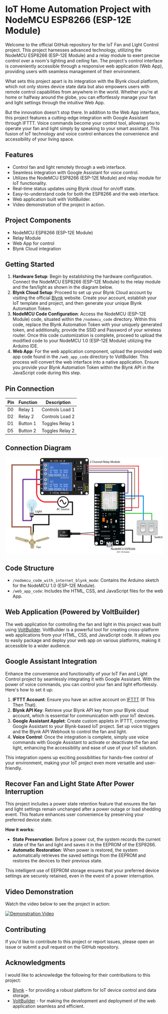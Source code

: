 # IoT Home Automation Project with NodeMCU ESP8266 (ESP-12E Module)

Welcome to the official GitHub repository for the IoT Fan and Light Control project. This project harnesses advanced technology, utilizing the NodeMCU ESP8266 (ESP-12E Module) and a relay module to exert precise control over a room's lighting and ceiling fan. The project's control interface is conveniently accessible through a responsive web application (Web App), providing users with seamless management of their environment.

What sets this project apart is its integration with the Blynk cloud platform, which not only stores device state data but also empowers users with remote control capabilities from anywhere in the world. Whether you're at home or halfway around the globe, you can effortlessly manage your fan and light settings through the intuitive Web App.

But the innovation doesn't stop there. In addition to the Web App interface, this project features a cutting-edge integration with Google Assistant through IFTTT. Voice commands become your control tool, allowing you to operate your fan and light simply by speaking to your smart assistant. This fusion of IoT technology and voice control enhances the convenience and accessibility of your living space.

## Features

-   Control fan and light remotely through a web interface.
-   Seamless integration with Google Assistant for voice control.
-   Utilizes the NodeMCU ESP8266 (ESP-12E Module) and relay module for IoT functionality.
-   Real-time status updates using Blynk cloud for on/off state.
-   Easy-to-understand code for both the ESP8266 and the web interface.
-   Web application built with VoltBuilder.
-   Video demonstration of the project in action.

## Project Components

-   NodeMCU ESP8266 (ESP-12E Module)
-   Relay Module
-   Web App for control
-   Blynk Cloud integration

## Getting Started

1. **Hardware Setup**: Begin by establishing the hardware configuration. Connect the NodeMCU ESP8266 (ESP-12E Module) to the relay module and the fan/light as shown in the diagram below.
2. **Blynk Cloud Setup**: Proceed to set up your Blynk Cloud account by visiting the official [Blynk](https://www.blynk.io/) website. Create your account, establish your IoT template and project, and then generate your unique Blynk Automation Token.
3. **NodeMCU Code Configuration**: Access the NodeMCU (ESP-12E Module) code, situated within the `/nodemcu_code` directory. Within this code, replace the Blynk Automation Token with your uniquely generated token, and additionally, provide the SSID and Password of your wireless router. Once this code customization is complete, proceed to upload the modified code to your NodeMCU 1.0 (ESP-12E Module) utilizing the Arduino IDE.
4. **Web App**: For the web application component, upload the provided web app code found in the `/web_app_code` directory to VoltBuilder. This process will convert the web interface into a native application. Ensure you provide your Blynk Automation Token within the Blynk API in the JavaScript code during this step.

## Pin Connection

| Pin | Function | Description     |
| --- | -------- | --------------- |
| D0  | Relay 1  | Controls Load 1 |
| D2  | Relay 2  | Controls Load 2 |
| D1  | Button 1 | Toggles Relay 1 |
| D5  | Button 2 | Toggles Relay 2 |

## Connection Diagram

![Connection Diagram](connection_diagram.png)

## Code Structure

-   `/nodemcu_code_with_internet_blynk_mode`: Contains the Arduino sketch for the NodeMCU 1.0 (ESP-12E Module).
-   `/web_app_code`: Includes the HTML, CSS, and JavaScript files for the web App.

## Web Application (Powered by VoltBuilder)

The web application for controlling the fan and light in this project was built using [VoltBuilder](https://volt.build/). VoltBuilder is a powerful tool for creating cross-platform web applications from your HTML, CSS, and JavaScript code. It allows you to easily package and deploy your web app on various platforms, making it accessible to a wider audience.

## Google Assistant Integration

Enhance the convenience and functionality of your IoT Fan and Light Control project by seamlessly integrating it with Google Assistant. With the power of voice commands, you can control your fan and light effortlessly. Here's how to set it up:

1. **IFTTT Account**: Ensure you have an active account on [IFTTT](https://ifttt.com/) (If This Then That).
2. **Blynk API Key**: Retrieve your Blynk API key from your Blynk cloud account, which is essential for communication with your IoT devices.
3. **Google Assistant Applet**: Create custom applets in IFTTT, connecting Google Assistant to your Blynk-based IoT project. Set up voice triggers and the Blynk API Webhook to control the fan and light.
4. **Voice Control**: Once the integration is complete, simply use voice commands with Google Assistant to activate or deactivate the fan and light, enhancing the accessibility and ease of use of your IoT solution.

This integration opens up exciting possibilities for hands-free control of your environment, making your IoT project even more versatile and user-friendly.

## Recover Fan and Light State After Power Interruption

This project includes a power state retention feature that ensures the fan and light settings remain unchanged after a power outage or load shedding event. This feature enhances user convenience by preserving your preferred device state.

**How it works:**

-   **State Preservation**: Before a power cut, the system records the current state of the fan and light and saves it in the EEPROM of the ESP8266.
-   **Automatic Restoration**: When power is restored, the system automatically retrieves the saved settings from the EEPROM and restores the devices to their previous state.

This intelligent use of EEPROM storage ensures that your preferred device settings are securely retained, even in the event of a power interruption.

## Video Demonstration

Watch the video below to see the project in action:

[![Demonstration Video](https://img.youtube.com/vi/8VW1l3-9EXs/0.jpg)](https://www.youtube.com/shorts/8VW1l3-9EXs?feature=share)

## Contributing

If you'd like to contribute to this project or report issues, please open an issue or submit a pull request on the GitHub repository.

## Acknowledgments

I would like to acknowledge the following for their contributions to this project:

-   [Blynk](https://www.blynk.io/) - for providing a robust platform for IoT device control and data storage.
-   [VoltBuilder](https://volt.build/) - for making the development and deployment of the web application seamless and efficient.
